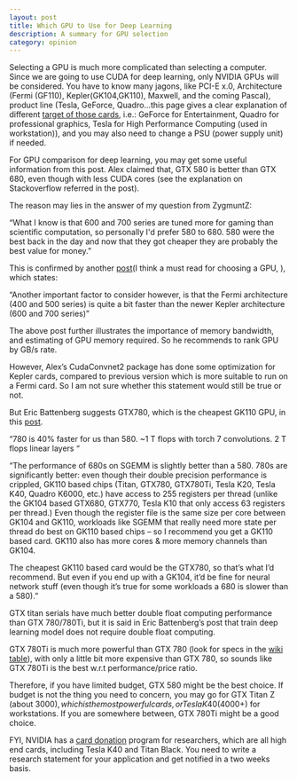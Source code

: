 ```yaml
---
layout: post
title: Which GPU to Use for Deep Learning
description: A summary for GPU selection
category: opinion
---
```

Selecting a GPU is much more complicated than selecting a computer. Since we are going to use CUDA for deep learning, only NVIDIA GPUs will be considered. You have to know many jagons, like PCI-E x.0, Architecture (Fermi (GF110), Kepler(GK104,GK110), Maxwell, and the coming Pascal), product line (Tesla, GeForce, Quadro…this page gives a clear explanation of different [target of those cards][tar], i.e.: GeForce for Entertainment, Quadro for professional graphics, Tesla for High Performance Computing (used in workstation)), and you may also need to change a PSU (power supply unit) if needed.

For GPU comparison for deep learning, you may get some useful information from this post. Alex claimed that, GTX 580 is better than GTX 680, even though with less CUDA cores (see the explanation on Stackoverflow referred in the post).

The reason may lies in the answer of my question from ZygmuntZ:

“What I know is that 600 and 700 series are tuned more for gaming than scientific computation, so personally I'd prefer 580 to 680. 580 were the best back in the day and now that they got cheaper they are probably the best value for money.”

This is confirmed by another [post][must](I think a must read for choosing a GPU, ), which states:

“Another important factor to consider however, is that the Fermi architecture (400 and 500 series) is quite a bit faster than the newer Kepler architecture (600 and 700 series)”

The above post further illustrates the importance of memory bandwidth, and estimating of GPU memory required. So he recommends to rank GPU by GB/s rate.

However, Alex’s CudaConvnet2 package has done some optimization for Kepler cards, compared to previous version which is more suitable to run on a Fermi card. So I am not sure whether this statement would still be true or not.

But Eric Battenberg suggests GTX780, which is the cheapest GK110 GPU, in this [post][Eric].

“780 is 40% faster for us than 580. ~1 T flops with torch 7 convolutions. 2 T flops linear layers “

“The performance of 680s on SGEMM is slightly better than a 580. 780s are significantly better: even though their double precision performance is crippled, GK110 based chips (Titan, GTX780, GTX780Ti, Tesla K20, Tesla K40, Quadro K6000, etc.) have access to 255 registers per thread (unlike the GK104 based GTX680, GTX770, Tesla K10 that only access 63 registers per thread.) Even though the register file is the same size per core between GK104 and GK110, workloads like SGEMM that really need more state per thread do best on GK110 based chips – so I recommend you get a GK110 based card. GK110 also has more cores & more memory channels than GK104.

The cheapest GK110 based card would be the GTX780, so that’s what I’d recommend. But even if you end up with a GK104, it’d be fine for neural network stuff (even though it’s true for some workloads a 680 is slower than a 580).”

GTX titan serials have much better double float computing performance than GTX 780/780Ti, but it is said in Eric Battenberg’s post that train deep learning model does not require double float computing.

GTX 780Ti is much more powerful than GTX 780 (look for specs in the [wiki table][wiki]), with only a little bit more expensive than GTX 780, so sounds like GTX 780Ti is the best w.r.t performance/price ratio.

Therefore, if you have limited budget, GTX 580 might be the best choice. If budget is not the thing you need to concern, you may go for GTX Titan Z (about 3000$), which is the most powerful cards, or Tesla K40 (4000+$) for workstations. If you are somewhere between, GTX 780Ti might be a good choice.

FYI, NVIDIA has a [card donation][NV] program for researchers, which are all high end cards, including Tesla K40 and Titan Black. You need to write a research statement for your application and get notified in a two weeks basis.

[tar]: http://docs.nvidia.com/cuda/cuda-c-programming-guide/#axzz3AI18t18Z
[must]: http://timdettmers.wordpress.com/2014/08/14/which-gpu-for-deep-learning/
[Eric]: https://plus.google.com/+EricBattenberg/posts/aP345mwuPZy
[wiki]: http://www.wikiwand.com/en/GeForce_700_series#GeForce_700_.287xx.29_series
[NV]: https://registration.nvidia.com/ahr.aspx
